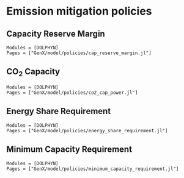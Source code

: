 # Emission mitigation policies
## Capacity Reserve Margin
```@autodocs
Modules = [DOLPHYN]
Pages = ["GenX/model/policies/cap_reserve_margin.jl"]
```

## CO$_2$ Capacity
```@autodocs
Modules = [DOLPHYN]
Pages = ["GenX/model/policies/co2_cap_power.jl"]
```

## Energy Share Requirement
```@autodocs
Modules = [DOLPHYN]
Pages = ["GenX/model/policies/energy_share_requirement.jl"]
```

## Minimum Capacity Requirement
```@autodocs
Modules = [DOLPHYN]
Pages = ["GenX/model/policies/minimum_capacity_requirement.jl"]
```

## 